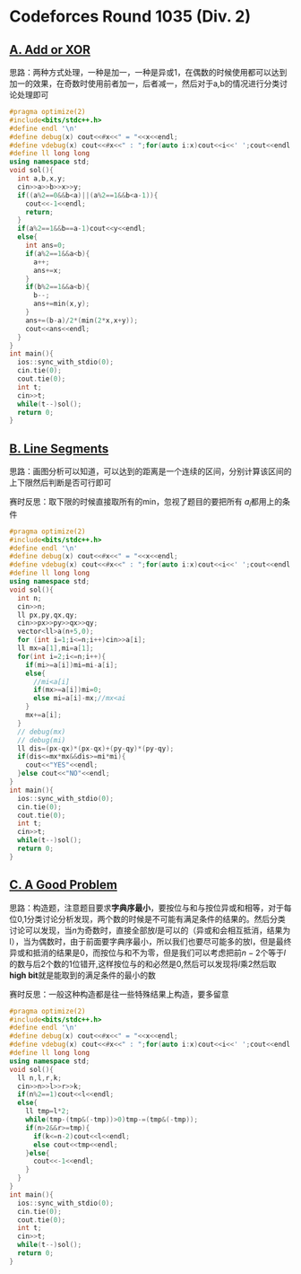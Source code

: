 # Codeforces Round 1035 (Div. 2)

## [A. Add or XOR](https://codeforces.com/contest/2119/problem/A)

思路：两种方式处理，一种是加一，一种是异或1，在偶数的时候使用都可以达到加一的效果，在奇数时使用前者加一，后者减一，然后对于a,b的情况进行分类讨论处理即可

``` cpp
#pragma optimize(2)
#include<bits/stdc++.h>
#define endl '\n'
#define debug(x) cout<<#x<<" = "<<x<<endl;
#define vdebug(x) cout<<#x<<" : ";for(auto i:x)cout<<i<<' ';cout<<endl;
#define ll long long
using namespace std;
void sol(){
  int a,b,x,y;
  cin>>a>>b>>x>>y;
  if((a%2==0&&b<a)||(a%2==1&&b<a-1)){
    cout<<-1<<endl;
    return;
  }
  if(a%2==1&&b==a-1)cout<<y<<endl;
  else{
    int ans=0;
    if(a%2==1&&a<b){
      a++;
      ans+=x;
    }
    if(b%2==1&&a<b){
      b--;
      ans+=min(x,y);
    }
    ans+=(b-a)/2*(min(2*x,x+y));
    cout<<ans<<endl;
  }
}
int main(){
  ios::sync_with_stdio(0);
  cin.tie(0);
  cout.tie(0);
  int t;
  cin>>t;
  while(t--)sol();
  return 0;
}
```

## [B. Line Segments](https://codeforces.com/contest/2119/problem/B)

思路：画图分析可以知道，可以达到的距离是一个连续的区间，分别计算该区间的上下限然后判断是否可行即可

赛时反思：取下限的时候直接取所有的min，忽视了题目的要把所有 $a_i$都用上的条件

``` cpp
#pragma optimize(2)
#include<bits/stdc++.h>
#define endl '\n'
#define debug(x) cout<<#x<<" = "<<x<<endl;
#define vdebug(x) cout<<#x<<" : ";for(auto i:x)cout<<i<<' ';cout<<endl;
#define ll long long
using namespace std;
void sol(){
  int n;
  cin>>n;
  ll px,py,qx,qy;
  cin>>px>>py>>qx>>qy;
  vector<ll>a(n+5,0);
  for (int i=1;i<=n;i++)cin>>a[i];
  ll mx=a[1],mi=a[1];
  for(int i=2;i<=n;i++){
    if(mi>=a[i])mi=mi-a[i];
    else{
      //mi<a[i]
      if(mx>=a[i])mi=0;
      else mi=a[i]-mx;//mx<ai
    }
    mx+=a[i];
  }
  // debug(mx)
  // debug(mi)
  ll dis=(px-qx)*(px-qx)+(py-qy)*(py-qy);
  if(dis<=mx*mx&&dis>=mi*mi){
    cout<<"YES"<<endl;
  }else cout<<"NO"<<endl;
}
int main(){
  ios::sync_with_stdio(0);
  cin.tie(0);
  cout.tie(0);
  int t;
  cin>>t;
  while(t--)sol();
  return 0;
}
```

## [C. A Good Problem](https://codeforces.com/contest/2119/problem/C)

思路：构造题，注意题目要求**字典序最小**，要按位与和与按位异或和相等，对于每位0,1分类讨论分析发现，两个数的时候是不可能有满足条件的结果的。然后分类讨论可以发现，当$n$为奇数时，直接全部放$l$是可以的（异或和会相互抵消，结果为l），当为偶数时，由于前面要字典序最小，所以我们也要尽可能多的放l，但是最终异或和抵消的结果是0，而按位与和不为零，但是我们可以考虑把前$n-2$个等于$l$的数与后$2$个数的$1$位错开,这样按位与的和必然是$0$,然后可以发现将$l$乘$2$然后取**high bit**就是能取到的满足条件的最小的数

赛时反思：一般这种构造都是往一些特殊结果上构造，要多留意

``` cpp
#pragma optimize(2)
#include<bits/stdc++.h>
#define endl '\n'
#define debug(x) cout<<#x<<" = "<<x<<endl;
#define vdebug(x) cout<<#x<<" : ";for(auto i:x)cout<<i<<' ';cout<<endl;
#define ll long long
using namespace std;
void sol(){
  ll n,l,r,k;
  cin>>n>>l>>r>>k;
  if(n%2==1)cout<<l<<endl;
  else{
    ll tmp=l*2;
    while(tmp-(tmp&(-tmp))>0)tmp-=(tmp&(-tmp));
    if(n>2&&r>=tmp){  
      if(k<=n-2)cout<<l<<endl;
      else cout<<tmp<<endl;
    }else{
      cout<<-1<<endl;
    }
  }
}
int main(){
  ios::sync_with_stdio(0);
  cin.tie(0);
  cout.tie(0);
  int t;
  cin>>t;
  while(t--)sol();
  return 0;
}
```